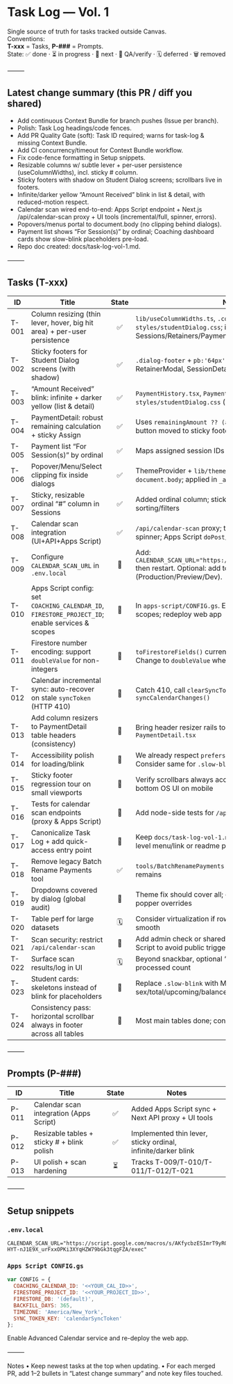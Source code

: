 # Task Log — Vol. 1

Single source of truth for tasks tracked outside Canvas.  
Conventions:  
**T-xxx** = Tasks, **P-###** = Prompts.  
State: ✅ done · ⏳ in progress · 🧭 next · 🧪 QA/verify · 🗓️ deferred · 🗑️ removed

⸻

## Latest change summary (this PR / diff you shared)
- Add continuous Context Bundle for branch pushes (Issue per branch).
- Polish: Task Log headings/code fences.
- Add PR Quality Gate (soft): Task ID required; warns for task-log & missing Context Bundle.
- Add CI concurrency/timeout for Context Bundle workflow.
- Fix code-fence formatting in Setup snippets.
- Resizable columns w/ subtle lever + per-user persistence (useColumnWidths), incl. sticky # column.
- Sticky footers with shadow on Student Dialog screens; scrollbars live in footers.
- Infinite/darker yellow “Amount Received” blink in list & detail, with reduced-motion respect.
- Calendar scan wired end-to-end: Apps Script endpoint + Next.js /api/calendar-scan proxy + UI tools (incremental/full, spinner, errors).
- Popovers/menus portal to document.body (no clipping behind dialogs).
- Payment list shows “For Session(s)” by ordinal; Coaching dashboard cards show slow-blink placeholders pre-load.
- Repo doc created: docs/task-log-vol-1.md.

⸻

## Tasks (T-xxx)

| ID    | Title                                                             | State | Notes / Files |
|-------|-------------------------------------------------------------------|:-----:|---------------|
| T-001 | Column resizing (thin lever, hover, big hit area) + per-user persistence | ✅ | `lib/useColumnWidths.ts`, `.col-resizer` in `styles/studentDialog.css`; integrated in Sessions/Retainers/Payments tables |
| T-002 | Sticky footers for Student Dialog screens (with shadow)           | ✅ | `.dialog-footer` + `pb:'64px'` in PaymentDetail, PaymentHistory, RetainerModal, SessionDetail, SessionsTab; CSS shadow |
| T-003 | “Amount Received” blink: infinite + darker yellow (list & detail) | ✅ | `PaymentHistory.tsx`, `PaymentDetail.tsx`, `styles/studentDialog.css` (`.blink-amount`, reduced-motion safe) |
| T-004 | PaymentDetail: robust remaining calculation + sticky Assign       | ✅ | Uses `remainingAmount ?? (amount - appliedAmount)`; Assign button moved to sticky footer; fixed-layout table |
| T-005 | Payment list “For Session(s)” by ordinal                          | ✅ | Maps assigned session IDs to session ordinals via billing rows |
| T-006 | Popover/Menu/Select clipping fix inside dialogs                   | ✅ | ThemeProvider + `lib/theme.ts` sets portal container to `document.body`; applied in `_app.tsx` |
| T-007 | Sticky, resizable ordinal “#” column in Sessions                  | ✅ | Added ordinal column; sticky + resizable; maintained sorting/filters |
| T-008 | Calendar scan integration (UI+API+Apps Script)                     | ✅ | `/api/calendar-scan` proxy; tools menu w/ Incremental/Full + spinner; Apps Script `doPost/syncCalendarChanges` with syncToken |
| T-009 | Configure `CALENDAR_SCAN_URL` in `.env.local`                      | 🧭 | Add: `CALENDAR_SCAN_URL="https://script.google.com/macros/s/…/exec"` then restart. Optional: add to Vercel envs (Production/Preview/Dev). |
| T-010 | Apps Script config: set `COACHING_CALENDAR_ID`, `FIRESTORE_PROJECT_ID`; enable services & scopes | 🧭 | In `apps-script/CONFIG.gs`. Enable Advanced Calendar + OAuth scopes; redeploy web app |
| T-011 | Firestore number encoding: support `doubleValue` for non-integers | 🧭 | `toFirestoreFields()` currently uses `integerValue` for all numbers. Change to `doubleValue` when `!Number.isInteger(val)` |
| T-012 | Calendar incremental sync: auto-recover on stale `syncToken` (HTTP 410) | 🧭 | Catch 410, call `clearSyncToken()`, retry once in `syncCalendarChanges()` |
| T-013 | Add column resizers to PaymentDetail table headers (consistency)  | 🧭 | Bring header resizer rails to the “For session” table in `PaymentDetail.tsx` |
| T-014 | Accessibility polish for loading/blink                            | 🧪 | We already respect `prefers-reduced-motion` for `.blink-amount`. Consider same for `.slow-blink` and `aria-live` for assign results |
| T-015 | Sticky footer regression tour on small viewports                  | 🧪 | Verify scrollbars always accessible; confirm no overlap with bottom OS UI on mobile |
| T-016 | Tests for calendar scan endpoints (proxy & Apps Script)           | 🧭 | Add node-side tests for `/api/calendar-scan` (happy-path + error) |
| T-017 | Canonicalize Task Log + add quick-access entry point              | 🧭 | Keep `docs/task-log-vol-1.md` as source; (optional) add a top-level menu/link or readme pointer |
| T-018 | Remove legacy Batch Rename Payments tool                          | ✅ | `tools/BatchRenamePayments.tsx` removed; confirm no menu entry remains |
| T-019 | Dropdowns covered by dialog (global audit)                        | 🧪 | Theme fix should cover all; quick sweep to confirm no custom popper overrides |
| T-020 | Table perf for large datasets                                     | 🗓️ | Consider virtualization if rows grow large (>500) to keep scroll smooth |
| T-021 | Scan security: restrict `/api/calendar-scan`                      | 🧭 | Add admin check or shared secret header forwarded to Apps Script to avoid public triggering |
| T-022 | Surface scan results/log in UI                                    | 🗓️ | Beyond snackbar, optional “Scan Log” panel with last run & processed count |
| T-023 | Student cards: skeletons instead of blink for placeholders        | 🧭 | Replace `.slow-blink` with MUI Skeletons for sex/total/upcoming/balance |
| T-024 | Consistency pass: horizontal scrollbar always in footer across all tables | 🧪 | Most main tables done; confirm any remaining secondary tables |

⸻

## Prompts (P-###)

| ID   | Title                                          | State | Notes |
|------|------------------------------------------------|:----:|-------|
| P-011| Calendar scan integration (Apps Script)        | ✅ | Added Apps Script sync + Next API proxy + UI tools |
| P-012| Resizable tables + sticky # + blink polish     | ✅ | Implemented thin lever, sticky ordinal, infinite/darker blink |
| P-013| UI polish + scan hardening                     | ⏳ | Tracks T-009/T-010/T-011/T-012/T-021 |

⸻

## Setup snippets

### `.env.local`
```env
CALENDAR_SCAN_URL="https://script.google.com/macros/s/AKfycbzESImrT9yROHCEq0HFM70mGNLd_x-HYT-nJ1E9X_urFxxOPKi3XYqHZW79bGk3tqgFZA/exec"
```

### `Apps Script CONFIG.gs`

```js
var CONFIG = {
  COACHING_CALENDAR_ID: '<<YOUR_CAL_ID>>',
  FIRESTORE_PROJECT_ID: '<<YOUR_PROJECT_ID>>',
  FIRESTORE_DB: '(default)',
  BACKFILL_DAYS: 365,
  TIMEZONE: 'America/New_York',
  SYNC_TOKEN_KEY: 'calendarSyncToken'
};
```

Enable Advanced Calendar service and re-deploy the web app.

⸻

Notes
	•	Keep newest tasks at the top when updating.
	•	For each merged PR, add 1–2 bullets in “Latest change summary” and note key files touched.
